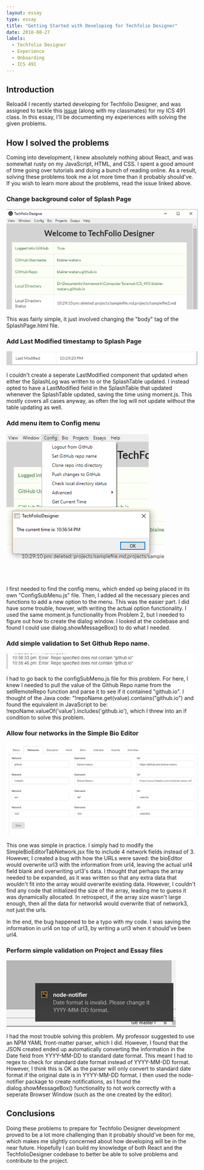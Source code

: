 ```yaml
---
layout: essay
type: essay
title: "Getting Started with Developing for Techfolio Designer"
date: 2018-08-27
labels:
  - Techfolio Designer
  - Experience
  - Onboarding
  - ICS 491
---
```


## Introduction

Reload4
I recently started developing for Techfolio Designer, and was assigned to tackle this [issue](https://github.com/techfolios/techfoliodesigner/issues/22) (along with my classmates) for my ICS 491 class. In this essay, I'll be documenting my experiences with solving the given problems.

## How I solved the problems

Coming into development, I knew absolutely nothing about React, and was somewhat rusty on my JavaScript, HTML, and CSS. I spent a good amount of time going over tutorials and doing a bunch of reading online. As a result, solving these problems took me a lot more time than it probably should've. If you wish to learn more about the problems, read the issue linked above.

### Change background color of Splash Page

<img class="ui rounded image" src="../images/techfolio-1.png"> <br />

This was fairly simple, it just involved changing the "body" tag of the SplashPage.html file.
  
### Add Last Modified timestamp to Splash Page

<img class="ui rounded image" src="../images/techfolio-2.png"> <br />

I couldn't create a seperate LastModified component that updated when either the SplashLog was written to or the SplashTable updated. I instead opted to have a LastModified field in the SplashTable that updated whenever the SplashTable updated, saving the time using moment.js. This mostly covers all cases anyway, as often the log will not update without the table updating as well. 

### Add menu item to Config menu

<img class="ui floated medium rounded image" src="../images/techfolio-3.png">
<img class="ui medium rounded image" src="../images/techfolio-4.png"> <br /><br /><br /><br />

I first needed to find the config menu, which ended up being placed in its own "ConfigSubMenu.js" file. Then, I added all the necessary pieces and functions to add a new option to the menu. This was the easier part. I did have some trouble, howver, with writing the actual option functionality. I used the same moment.js functionality from Problem 2, but I needed to figure out how to create the dialog window. I looked at the codebase and found I could use dialog.showMessageBox() to do what I needed.

### Add simple validation to Set Github Repo name. 

<img class="ui rounded image" src="../images/techfolio-6.png"> <br />

I had to go back to the configSubMenu.js file for this problem. For here, I knew I needed to pull the value of the Github Repo name from the setRemoteRepo function and parse it to see if it contained "github.io". I thought of the Java code: "!repoName.get(value).contains("github.io") and found the equivalent in JavaScript to be: !repoName.valueOf('value').includes('github.io'), which I threw into an if condition to solve this problem.

### Allow four networks in the Simple Bio Editor

<img class="ui rounded image" src="../images/techfolio-5.png"> <br />

This one was simple in practice. I simply had to modify the SimpleBioEditorTabNetwork.jsx file to include 4 network fields instead of 3. However, I created a bug with how the URLs were saved: the bioEditor would overwrite url3 with the information from url4, leaving the actual url4 field blank and overwriting url3's data. I thought that perhaps the array needed to be expanded, as it was written so that any extra data that wouldn't fit into the array would overwrite existing data. However, I couldn't find any code that initialized the size of the array, leading me to guess it was dynamically allocated. In retrospect, if the array size wasn't large enough, then all the data for network4 would overwrite that of network3, not just the urls.

In the end, the bug happened to be a typo with my code. I was saving the information in url4 on top of url3, by writing a url3 when it should've been url4. 

### Perform simple validation on Project and Essay files

<img class="ui rounded image" src="../images/techfolio-7.png"> <br />

I had the most trouble solving this problem. My professor suggested to use an NPM YAML front-matter parser, which I did. However, I found that the JSON created ended up automatically converting the information in the Date field from YYYY-MM-DD to standard date format. This meant I had to regex to check for standard date format instead of YYYY-MM-DD format. However, I think this is OK as the parser will only convert to standard date format if the original date is in YYYY-MM-DD format. I then used the node-notifier package to create notifications, as I found the dialog.showMessageBox() functionality to not work correctly with a seperate Browser Window (such as the one created by the editor). 

## Conclusions

Doing these problems to prepare for Techfolio Designer development proved to be a lot more challenging than it probably should've been for me, which makes me slightly concerned about how developing will be in the near future. Hopefully I can build my knowledge of both React and the TechfolioDesigner codebase to better be able to solve problems and contribute to the project.



